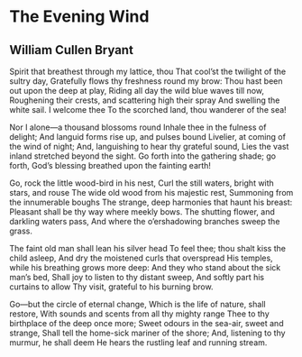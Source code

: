 # The Evening Wind
## William Cullen Bryant
Spirit that breathest through my lattice, thou
That cool’st the twilight of the sultry day,
Gratefully flows thy freshness round my brow:
Thou hast been out upon the deep at play,
Riding all day the wild blue waves till now,
Roughening their crests, and scattering high their spray
And swelling the white sail. I welcome thee
To the scorched land, thou wanderer of the sea!

Nor I alone—a thousand blossoms round
Inhale thee in the fulness of delight;
And languid forms rise up, and pulses bound
Livelier, at coming of the wind of night;
And, languishing to hear thy grateful sound,
Lies the vast inland stretched beyond the sight.
Go forth into the gathering shade; go forth,
God’s blessing breathed upon the fainting earth!

Go, rock the little wood-bird in his nest,
Curl the still waters, bright with stars, and rouse
The wide old wood from his majestic rest,
Summoning from the innumerable boughs
The strange, deep harmonies that haunt his breast:
Pleasant shall be thy way where meekly bows.
The shutting flower, and darkling waters pass,
And where the o’ershadowing branches sweep the grass.

The faint old man shall lean his silver head
To feel thee; thou shalt kiss the child asleep,
And dry the moistened curls that overspread
His temples, while his breathing grows more deep:
And they who stand about the sick man’s bed,
Shall joy to listen to thy distant sweep,
And softly part his curtains to allow
Thy visit, grateful to his burning brow.

Go—but the circle of eternal change,
Which is the life of nature, shall restore,
With sounds and scents from all thy mighty range
Thee to thy birthplace of the deep once more;
Sweet odours in the sea-air, sweet and strange,
Shall tell the home-sick mariner of the shore;
And, listening to thy murmur, he shall deem
He hears the rustling leaf and running stream.